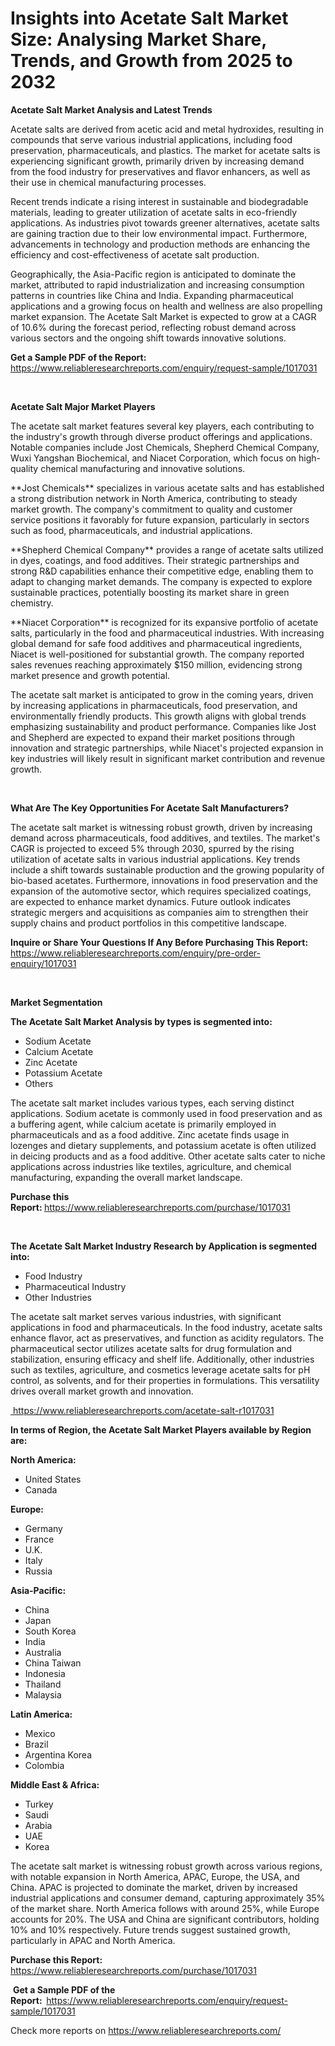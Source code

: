 <p><h1>Insights into Acetate Salt Market Size: Analysing Market Share, Trends, and Growth from 2025 to 2032</h1></p><p><strong>Acetate Salt Market Analysis and Latest Trends</strong></p>
<p><p>Acetate salts are derived from acetic acid and metal hydroxides, resulting in compounds that serve various industrial applications, including food preservation, pharmaceuticals, and plastics. The market for acetate salts is experiencing significant growth, primarily driven by increasing demand from the food industry for preservatives and flavor enhancers, as well as their use in chemical manufacturing processes.</p><p>Recent trends indicate a rising interest in sustainable and biodegradable materials, leading to greater utilization of acetate salts in eco-friendly applications. As industries pivot towards greener alternatives, acetate salts are gaining traction due to their low environmental impact. Furthermore, advancements in technology and production methods are enhancing the efficiency and cost-effectiveness of acetate salt production.</p><p>Geographically, the Asia-Pacific region is anticipated to dominate the market, attributed to rapid industrialization and increasing consumption patterns in countries like China and India. Expanding pharmaceutical applications and a growing focus on health and wellness are also propelling market expansion. The Acetate Salt Market is expected to grow at a CAGR of 10.6% during the forecast period, reflecting robust demand across various sectors and the ongoing shift towards innovative solutions.</p></p>
<p><strong>Get a Sample PDF of the Report:&nbsp;</strong> <a href="https://www.reliableresearchreports.com/enquiry/request-sample/1017031?utm_campaign=3573&utm_medium=2&utm_source=Github&utm_content=ia&utm_term=02042025&utm_id=acetate-salt">https://www.reliableresearchreports.com/enquiry/request-sample/1017031</a></p>
<p>&nbsp;</p>
<p><strong>Acetate Salt Major Market Players</strong></p>
<p><p>The acetate salt market features several key players, each contributing to the industry's growth through diverse product offerings and applications. Notable companies include Jost Chemicals, Shepherd Chemical Company, Wuxi Yangshan Biochemical, and Niacet Corporation, which focus on high-quality chemical manufacturing and innovative solutions.</p><p>**Jost Chemicals** specializes in various acetate salts and has established a strong distribution network in North America, contributing to steady market growth. The company's commitment to quality and customer service positions it favorably for future expansion, particularly in sectors such as food, pharmaceuticals, and industrial applications.</p><p>**Shepherd Chemical Company** provides a range of acetate salts utilized in dyes, coatings, and food additives. Their strategic partnerships and strong R&D capabilities enhance their competitive edge, enabling them to adapt to changing market demands. The company is expected to explore sustainable practices, potentially boosting its market share in green chemistry.</p><p>**Niacet Corporation** is recognized for its expansive portfolio of acetate salts, particularly in the food and pharmaceutical industries. With increasing global demand for safe food additives and pharmaceutical ingredients, Niacet is well-positioned for substantial growth. The company reported sales revenues reaching approximately $150 million, evidencing strong market presence and growth potential.</p><p>The acetate salt market is anticipated to grow in the coming years, driven by increasing applications in pharmaceuticals, food preservation, and environmentally friendly products. This growth aligns with global trends emphasizing sustainability and product performance. Companies like Jost and Shepherd are expected to expand their market positions through innovation and strategic partnerships, while Niacet's projected expansion in key industries will likely result in significant market contribution and revenue growth.</p></p>
<p>&nbsp;</p>
<p><strong>What Are The Key Opportunities For Acetate Salt Manufacturers?</strong></p>
<p><p>The acetate salt market is witnessing robust growth, driven by increasing demand across pharmaceuticals, food additives, and textiles. The market's CAGR is projected to exceed 5% through 2030, spurred by the rising utilization of acetate salts in various industrial applications. Key trends include a shift towards sustainable production and the growing popularity of bio-based acetates. Furthermore, innovations in food preservation and the expansion of the automotive sector, which requires specialized coatings, are expected to enhance market dynamics. Future outlook indicates strategic mergers and acquisitions as companies aim to strengthen their supply chains and product portfolios in this competitive landscape.</p></p>
<p><strong>Inquire or Share Your Questions If Any Before Purchasing This Report:</strong> <a href="https://www.reliableresearchreports.com/enquiry/pre-order-enquiry/1017031?utm_campaign=3573&utm_medium=2&utm_source=Github&utm_content=ia&utm_term=02042025&utm_id=acetate-salt">https://www.reliableresearchreports.com/enquiry/pre-order-enquiry/1017031</a></p>
<p>&nbsp;</p>
<p><strong>Market Segmentation</strong></p>
<p><strong>The Acetate Salt Market Analysis by types is segmented into:</strong></p>
<p><ul><li>Sodium Acetate</li><li>Calcium Acetate</li><li>Zinc Acetate</li><li>Potassium Acetate</li><li>Others</li></ul></p>
<p><p>The acetate salt market includes various types, each serving distinct applications. Sodium acetate is commonly used in food preservation and as a buffering agent, while calcium acetate is primarily employed in pharmaceuticals and as a food additive. Zinc acetate finds usage in lozenges and dietary supplements, and potassium acetate is often utilized in deicing products and as a food additive. Other acetate salts cater to niche applications across industries like textiles, agriculture, and chemical manufacturing, expanding the overall market landscape.</p></p>
<p><strong>Purchase this Report:&nbsp;</strong><a href="https://www.reliableresearchreports.com/purchase/1017031?utm_campaign=3573&utm_medium=2&utm_source=Github&utm_content=ia&utm_term=02042025&utm_id=acetate-salt">https://www.reliableresearchreports.com/purchase/1017031</a></p>
<p>&nbsp;</p>
<p><strong>The Acetate Salt Market Industry Research by Application is segmented into:</strong></p>
<p><ul><li>Food Industry</li><li>Pharmaceutical Industry</li><li>Other Industries</li></ul></p>
<p><p>The acetate salt market serves various industries, with significant applications in food and pharmaceuticals. In the food industry, acetate salts enhance flavor, act as preservatives, and function as acidity regulators. The pharmaceutical sector utilizes acetate salts for drug formulation and stabilization, ensuring efficacy and shelf life. Additionally, other industries such as textiles, agriculture, and cosmetics leverage acetate salts for pH control, as solvents, and for their properties in formulations. This versatility drives overall market growth and innovation.</p></p>
<p><a href="https://www.reliableresearchreports.com/acetate-salt-r1017031?utm_campaign=3573&utm_medium=2&utm_source=Github&utm_content=ia&utm_term=02042025&utm_id=acetate-salt">&nbsp;https://www.reliableresearchreports.com/acetate-salt-r1017031</a></p>
<p><strong>In terms of Region, the Acetate Salt Market Players available by Region are:</strong></p>
<p>
    <p> <strong> North America: </strong>
        <ul>
            <li>United States</li>
            <li>Canada</li>
        </ul>
        </p> 
    <p> <strong> Europe: </strong>
        <ul>
            <li>Germany</li>
            <li>France</li>
            <li>U.K.</li>
            <li>Italy</li>
            <li>Russia</li>
        </ul>
        </p> 
    <p> <strong> Asia-Pacific: </strong>
        <ul>
            <li>China</li>
            <li>Japan</li>
            <li>South Korea</li>
            <li>India</li>
            <li>Australia</li>
            <li>China Taiwan</li>
            <li>Indonesia</li>
            <li>Thailand</li>
            <li>Malaysia</li>
        </ul>
        </p> 
    <p> <strong> Latin America: </strong>
        <ul>
            <li>Mexico</li>
            <li>Brazil</li>
            <li>Argentina Korea</li>
            <li>Colombia</li>
        </ul>
        </p> 
    <p> <strong> Middle East & Africa: </strong>
        <ul>
            <li>Turkey</li>
            <li>Saudi</li>
            <li>Arabia</li>
            <li>UAE</li>
            <li>Korea</li>
        </ul>
    </p>
    </p>
<p><p>The acetate salt market is witnessing robust growth across various regions, with notable expansion in North America, APAC, Europe, the USA, and China. APAC is projected to dominate the market, driven by increased industrial applications and consumer demand, capturing approximately 35% of the market share. North America follows with around 25%, while Europe accounts for 20%. The USA and China are significant contributors, holding 10% and 10% respectively. Future trends suggest sustained growth, particularly in APAC and North America.</p></p>
<p><strong>Purchase this Report: </strong><a href="https://www.reliableresearchreports.com/purchase/1017031?utm_campaign=3573&utm_medium=2&utm_source=Github&utm_content=ia&utm_term=02042025&utm_id=acetate-salt">https://www.reliableresearchreports.com/purchase/1017031</a></p>
<p>&nbsp;<strong>Get a Sample PDF of the Report:&nbsp;&nbsp;</strong><a href="https://www.reliableresearchreports.com/enquiry/request-sample/1017031?utm_campaign=3573&utm_medium=2&utm_source=Github&utm_content=ia&utm_term=02042025&utm_id=acetate-salt">https://www.reliableresearchreports.com/enquiry/request-sample/1017031</a></p>
<p><strong></strong></p>
<p>Check more reports on <a href="https://www.reliableresearchreports.com/?utm_campaign=3573&utm_medium=2&utm_source=Github&utm_content=ia&utm_term=02042025&utm_id=acetate-salt">https://www.reliableresearchreports.com/</a></p>